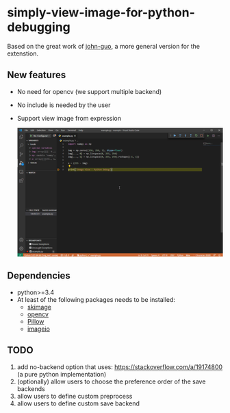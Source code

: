 # simply-view-image-for-python-debugging

Based on the great work of [john-guo](https://github.com/john-guo/simply-view-image-for-python-opencv-debugging), a more general version for the extenstion.

## New features

* No need for opencv (we support multiple backend)
* No include is needed by the user
* Support view image from expression
  
  ![Expression View](expression-example.gif)


## Dependencies

* python>=3.4
* At least of the following packages needs to be installed:
  - [skimage](https://pypi.org/project/scikit-image/)
  - [opencv](https://pypi.org/project/opencv-python/)
  - [Pillow](https://pypi.org/project/Pillow/)
  - [imageio](https://pypi.org/project/imageio/)

## TODO
1. add no-backend option that uses: https://stackoverflow.com/a/19174800 (a pure python implementation)
1. (optionally) allow users to choose the preference order of the save backends
1. allow users to define custom preprocess
1. allow users to define custom save backend
